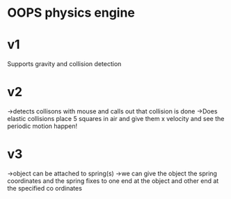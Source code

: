# OOPS physics engine

# v1

Supports gravity and collision detection

# v2

->detects collisons with mouse and calls out that collision is done
->Does elastic collisions place 5 squares in air and give them x velocity and see the periodic motion happen!

# v3

->object can be attached to spring(s)
->we can give the object the spring coordinates and the spring fixes to one end at the object and other end at the specified co ordinates
